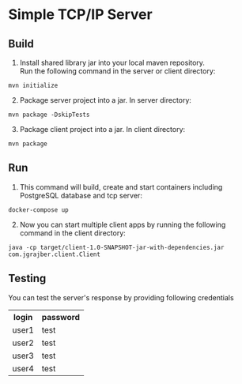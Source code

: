 # Simple TCP/IP Server

## Build

1. Install shared library jar into your local maven repository. <br> Run the following command in the server or client directory:


<code>mvn initialize</code>

2. Package server project into a jar. In server directory: 
   
<code>mvn package -DskipTests</code> 

3. Package client project into a jar. In client directory:

<code>mvn package</code>

## Run

1. This command will build, create and start containers including PostgreSQL database and tcp server:

<code>docker-compose up</code> 

2. Now you can start multiple client apps by running the following command in the client directory:

<code>java -cp target/client-1.0-SNAPSHOT-jar-with-dependencies.jar com.jgrajber.client.Client
</code>

## Testing

You can test the server's response by providing following credentials

<table>
    <tr>
        <th>login</th>
        <th>password</th>
    </tr>
    <tr>
        <td>user1</td>
        <td>test</td>
    </tr>
    <tr>
        <td>user2</td>
        <td>test</td>
    </tr>
    <tr>
        <td>user3</td>
        <td>test</td>
    </tr>
    <tr>
        <td>user4</td>
        <td>test</td>
    </tr>
</table>
